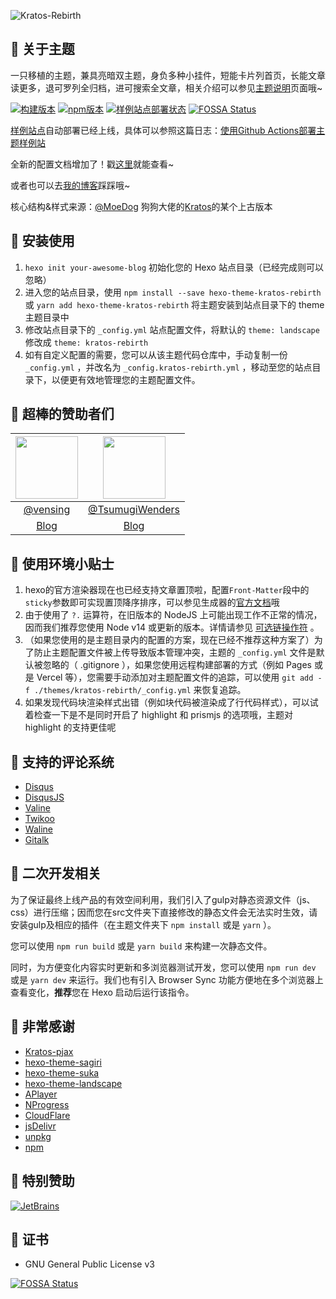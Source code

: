 ![Kratos-Rebirth](https://repository-images.githubusercontent.com/132322562/46429300-7da7-11ea-8c82-d03503cb17b8)

## 🍭 关于主题

一只移植的主题，兼具亮暗双主题，身负多种小挂件，短能卡片列首页，长能文章读更多，退可罗列全归档，进可搜索全文章，相关介绍可以参见[主题说明](https://candinya.com/posts/Kratos-Rebirth/)页面哦~

[![构建版本](https://img.shields.io/github/v/release/Candinya/Kratos-Rebirth)](https://github.com/Candinya/Kratos-Rebirth/releases/latest)
[![npm版本](https://img.shields.io/npm/v/kratos-rebirth?color=red&logo=npm)](https://www.npmjs.com/package/kratos-rebirth)
[![样例站点部署状态](https://github.com/Candinya/Kratos-Rebirth/workflows/Build%20Demo%20Site/badge.svg)](https://kr-demo.candinya.com/)
[![FOSSA Status](https://app.fossa.com/api/projects/git%2Bgithub.com%2FCandinya%2FKratos-Rebirth.svg?type=shield)](https://app.fossa.com/projects/git%2Bgithub.com%2FCandinya%2FKratos-Rebirth?ref=badge_shield)

[样例站点](https://kr-demo.candinya.com)自动部署已经上线，具体可以参照这篇日志：[使用Github Actions部署主题样例站](https://candinya.com/posts/theme-demo-deployment-with-github-actions/)

全新的配置文档增加了！戳[这里](https://github.com/Candinya/Kratos-Rebirth/blob/master/Kratos-Rebirth-Manual.md)就能查看~

或者也可以去[我的博客](https://candinya.com/posts/Kratos-Rebirth/)踩踩哦~

核心结构&样式来源：[@MoeDog](https://github.com/xb2016) 狗狗大佬的[Kratos](https://github.com/xb2016/kratos)的某个上古版本

## 💞 安装使用

1. `hexo init your-awesome-blog` 初始化您的 Hexo 站点目录（已经完成则可以忽略）
2. 进入您的站点目录，使用 `npm install --save hexo-theme-kratos-rebirth` 或 `yarn add hexo-theme-kratos-rebirth` 将主题安装到站点目录下的 theme 主题目录中
3. 修改站点目录下的 `_config.yml` 站点配置文件，将默认的 `theme: landscape` 修改成 `theme: kratos-rebirth`
4. 如有自定义配置的需要，您可以从该主题代码仓库中，手动复制一份 `_config.yml` ，并改名为 `_config.kratos-rebirth.yml` ，移动至您的站点目录下，以便更有效地管理您的主题配置文件。

## 🍬 超棒的赞助者们

| [<img src="https://avatars.githubusercontent.com/u/22054842?v=4" width="100px;"/>](https://vensing.com/) | [<img src="https://avatars.githubusercontent.com/u/45732838?v=4" width="100px;"/>](https://blog.nekopara.net/) |
| :---: | :---: |
| [@vensing](https://github.com/vensing) | [@TsumugiWenders](https://github.com/TsumugiWenders) |
| [Blog](https://chee5e.space/) | [Blog](https://blog.nekopara.net/) |

## 🎁 使用环境小贴士

1. hexo的官方渲染器现在也已经支持文章置顶啦，配置`Front-Matter`段中的`sticky`参数即可实现置顶降序排序，可以参见生成器的[官方文档](https://github.com/hexojs/hexo-generator-index#usage)哦
2. 由于使用了 `?.` 运算符，在旧版本的 NodeJS 上可能出现工作不正常的情况，因而我们推荐您使用 Node v14 或更新的版本。详情请参见 [可选链操作符](https://developer.mozilla.org/zh-CN/docs/Web/JavaScript/Reference/Operators/Optional_chaining) 。
3. （如果您使用的是主题目录内的配置的方案，现在已经不推荐这种方案了）为了防止主题配置文件被上传导致版本管理冲突，主题的 `_config.yml` 文件是默认被忽略的（ .gitignore ），如果您使用远程构建部署的方式（例如 Pages 或是 Vercel 等），您需要手动添加对主题配置文件的追踪，可以使用 `git add -f ./themes/kratos-rebirth/_config.yml` 来恢复追踪。
4. 如果发现代码块渲染样式出错（例如块代码被渲染成了行代码样式），可以试着检查一下是不是同时开启了 highlight 和 prismjs 的选项哦，主题对 highlight 的支持更佳呢

## 💬 支持的评论系统

- [Disqus](https://disqus.com)
- [DisqusJS](https://disqusjs.skk.moe/)
- [Valine](https://valine.js.org)
- [Twikoo](https://twikoo.js.org)
- [Waline](https://waline.js.org)
- [Gitalk](https://gitalk.github.io/)

## 🍩 二次开发相关

为了保证最终上线产品的有效空间利用，我们引入了gulp对静态资源文件（js、css）进行压缩；因而您在src文件夹下直接修改的静态文件会无法实时生效，请安装gulp及相应的插件（在主题文件夹下 `npm install` 或是 `yarn` ）。

您可以使用 `npm run build` 或是 `yarn build` 来构建一次静态文件。

同时，为方便变化内容实时更新和多浏览器测试开发，您可以使用 `npm run dev` 或是 `yarn dev` 来运行。我们也有引入 Browser Sync 功能方便地在多个浏览器上查看变化，**推荐**您在 Hexo 启动后运行该指令。

## 💮 非常感谢

- [Kratos-pjax](https://github.com/xb2016/kratos-pjax)
- [hexo-theme-sagiri](https://github.com/DIYgod/diygod.me/tree/master/themes/sagiri)
- [hexo-theme-suka](https://github.com/SukkaW/hexo-theme-suka)
- [hexo-theme-landscape](https://github.com/hexojs/hexo-theme-landscape)
- [APlayer](https://github.com/MoePlayer/APlayer)
- [NProgress](https://github.com/rstacruz/nprogress)
- [CloudFlare](https://www.cloudflare.com/)
- [jsDelivr](https://www.jsdelivr.com/)
- [unpkg](https://www.unpkg.com/)
- [npm](https://www.npmjs.com/)

## 🎉 特别赞助

[![JetBrains](https://user-images.githubusercontent.com/20502130/90419395-14409500-e0e9-11ea-8b3b-ade4589dca84.png)](https://www.jetbrains.com/?from=Kratos%20%3a%20Rebirth)

## 🎵 证书

- GNU General Public License v3

[![FOSSA Status](https://app.fossa.com/api/projects/git%2Bgithub.com%2FCandinya%2FKratos-Rebirth.svg?type=large)](https://app.fossa.com/projects/git%2Bgithub.com%2FCandinya%2FKratos-Rebirth?ref=badge_large)
